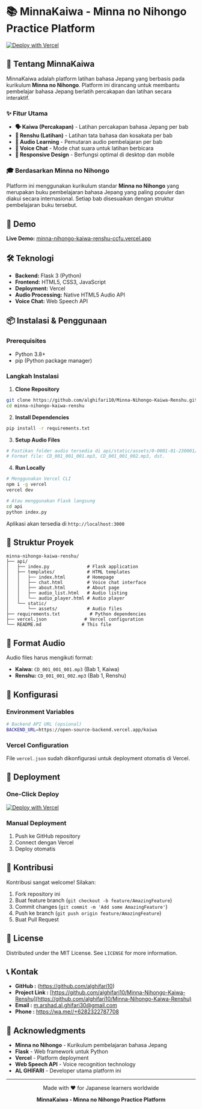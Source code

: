 # 📚 MinnaKaiwa - Minna no Nihongo Practice Platform

[![Deploy with Vercel](https://vercel.com/button)](https://vercel.com/new/clone?repository-url=https%3A%2F%2Fgithub.com%2Fdatadebasa%2Fminna-nihongo-kaiwa-renshu&demo-title=MinnaKaiwa&demo-description=Japanese%20Learning%20Platform%20based%20on%20Minna%20no%20Nihongo&demo-url=https%3A%2F%2Fminnakaiwa.vercel.app%2F&demo-image=https%3A%2F%2Fassets.vercel.com%2Fimage%2Fupload%2Fv1669994156%2Frandom%2Fflask.png)

## 🎯 Tentang MinnaKaiwa

MinnaKaiwa adalah platform latihan bahasa Jepang yang berbasis pada kurikulum **Minna no Nihongo**. Platform ini dirancang untuk membantu pembelajar bahasa Jepang berlatih percakapan dan latihan secara interaktif.

### ✨ Fitur Utama

- **🗣️ Kaiwa (Percakapan)** - Latihan percakapan bahasa Jepang per bab
- **📖 Renshu (Latihan)** - Latihan tata bahasa dan kosakata per bab
- **🎵 Audio Learning** - Pemutaran audio pembelajaran per bab
- **💬 Voice Chat** - Mode chat suara untuk latihan berbicara
- **📱 Responsive Design** - Berfungsi optimal di desktop dan mobile

### 🎓 Berdasarkan Minna no Nihongo

Platform ini menggunakan kurikulum standar **Minna no Nihongo** yang merupakan buku pembelajaran bahasa Jepang yang paling populer dan diakui secara internasional. Setiap bab disesuaikan dengan struktur pembelajaran buku tersebut.

## 🚀 Demo

**Live Demo:** [minna-nihongo-kaiwa-renshu-ccfu.vercel.app](minna-nihongo-kaiwa-renshu-ccfu.vercel.app)

## 🛠️ Teknologi

- **Backend:** Flask 3 (Python)
- **Frontend:** HTML5, CSS3, JavaScript
- **Deployment:** Vercel
- **Audio Processing:** Native HTML5 Audio API
- **Voice Chat:** Web Speech API

## 📦 Instalasi & Penggunaan

### Prerequisites

- Python 3.8+
- pip (Python package manager)

### Langkah Instalasi

1. **Clone Repository**
```bash
git clone https://github.com/alghifari10/Minna-Nihongo-Kaiwa-Renshu.git
cd minna-nihongo-kaiwa-renshu
```

2. **Install Dependencies**
```bash
pip install -r requirements.txt
```

3. **Setup Audio Files**
```bash
# Pastikan folder audio tersedia di api/static/assets/0-0001-01-230001/
# Format file: CD_001_001_001.mp3, CD_001_001_002.mp3, dst.
```

4. **Run Locally**
```bash
# Menggunakan Vercel CLI
npm i -g vercel
vercel dev

# Atau menggunakan Flask langsung
cd api
python index.py
```

Aplikasi akan tersedia di `http://localhost:3000`

## 📁 Struktur Proyek

```
minna-nihongo-kaiwa-renshu/
├── api/
│   ├── index.py              # Flask application
│   ├── templates/            # HTML templates
│   │   ├── index.html        # Homepage
│   │   ├── chat.html         # Voice chat interface
│   │   ├── about.html        # About page
│   │   ├── audio_list.html   # Audio listing
│   │   └── audio_player.html # Audio player
│   └── static/
│       └── assets/           # Audio files
├── requirements.txt           # Python dependencies
├── vercel.json              # Vercel configuration
└── README.md               # This file
```

## 🎵 Format Audio

Audio files harus mengikuti format:
- **Kaiwa:** `CD_001_001_001.mp3` (Bab 1, Kaiwa)
- **Renshu:** `CD_001_001_002.mp3` (Bab 1, Renshu)

## 🔧 Konfigurasi

### Environment Variables

```bash
# Backend API URL (opsional)
BACKEND_URL=https://open-source-backend.vercel.app/kaiwa
```

### Vercel Configuration

File `vercel.json` sudah dikonfigurasi untuk deployment otomatis di Vercel.

## 🚀 Deployment

### One-Click Deploy

[![Deploy with Vercel](https://vercel.com/button)](https://vercel.com/minna-nihongo-kaiwa-renshu-ccfu.vercel.app)

### Manual Deployment

1. Push ke GitHub repository
2. Connect dengan Vercel
3. Deploy otomatis

## 🤝 Kontribusi

Kontribusi sangat welcome! Silakan:

1. Fork repository ini
2. Buat feature branch (`git checkout -b feature/AmazingFeature`)
3. Commit changes (`git commit -m 'Add some AmazingFeature'`)
4. Push ke branch (`git push origin feature/AmazingFeature`)
5. Buat Pull Request

## 📝 License

Distributed under the MIT License. See `LICENSE` for more information.

## 📞 Kontak

- **GitHub :** (https://github.com/alghifari10)
- **Project Link :** [https://github.com/alghifari10/Minna-Nihongo-Kaiwa-Renshu](https://github.com/alghifari10/Minna-Nihongo-Kaiwa-Renshu)
- **Email :** m.arshad.al.ghifari30@gmail.com
- **Phone :** https://wa.me//+6282322787708

## 🙏 Acknowledgments

- **Minna no Nihongo** - Kurikulum pembelajaran bahasa Jepang
- **Flask** - Web framework untuk Python
- **Vercel** - Platform deployment
- **Web Speech API** - Voice recognition technology
- **AL GHIFARI** - Developer utama platform ini

---

<div align="center">
  <p>Made with ❤️ for Japanese learners worldwide</p>
  <p><strong>MinnaKaiwa - Minna no Nihongo Practice Platform</strong></p>
</div>
